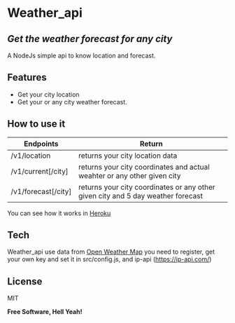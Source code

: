 # Weather_api
## _Get the weather forecast for any city_

A NodeJs simple api to know location and forecast.

## Features

- Get your city location
- Get your or any city  weather forecast.

## How to use it

| Endpoints | Return |
| ------ | ------ |
| /v1/location | returns your city location data |
| /v1/current[/city] | returns your city coordinates and actual weahter or any other given city  |
| /v1/forecast[/city]  | returns your city coordinates or any other given city and 5 day weather forecast |

You can see how it works in [Heroku](https://weatherlocatiolforecast.herokuapp.com/v1/location)

## Tech

Weather_api use data from [Open Weather Map](https://openweathermap.org/api)
you need to register, get your own key and set it in src/config.js, and ip-api
(https://ip-api.com/)

## License

MIT

**Free Software, Hell Yeah!**
